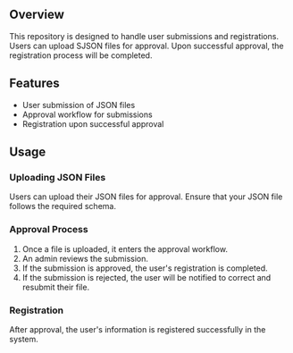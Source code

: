 ## Overview

This repository is designed to handle user submissions and registrations. Users can upload SJSON files for approval. Upon successful approval, the registration process will be completed.

## Features

- User submission of JSON files
- Approval workflow for submissions
- Registration upon successful approval

## Usage

### Uploading  JSON Files

Users can upload their JSON files for approval. Ensure that your JSON file follows the required schema.

### Approval Process

1. Once a file is uploaded, it enters the approval workflow.
2. An admin reviews the submission.
3. If the submission is approved, the user's registration is completed.
4. If the submission is rejected, the user will be notified to correct and resubmit their file.

### Registration

After approval, the user's information is registered successfully in the system.

